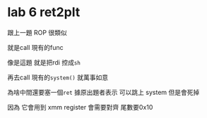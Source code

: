 # lab 6 ret2plt
跟上一題 ROP 很類似

就是call 現有的func

像是這題 就是把rdi 控成`sh`

再去call 現有的`system()` 就萬事如意

為啥中間還要塞一個`ret` 據原出題者表示 可以跳上 system 但是會死掉

因為 它會用到 xmm register 會需要對齊 尾數要0x10
